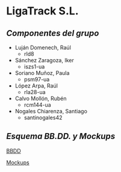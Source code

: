 # LigaTrack S.L. #

## *Componentes del grupo* ##
* Luján Domenech, Raúl
  * rld8
* Sánchez Zaragoza, Iker
  * iszs1-ua
* Soriano Muñoz, Paula
  * psm97-ua
* López Arpa, Raúl
  * rla28-ua
* Calvo Mollón, Rubén
  * rcm144-ua
* Nogales Chiarenza, Santiago
  * santinogales42

## *Esquema BB.DD. y Mockups* ##
[BBDD](BBDD/BBDD-DSS.pdf)

[Mockups](BBDD/Mockups.pdf)
